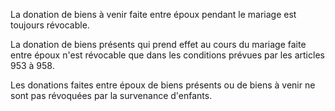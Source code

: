 La donation de biens à venir faite entre époux pendant le mariage est toujours révocable.

La donation de biens présents qui prend effet au cours du mariage faite entre époux n'est révocable que dans les conditions prévues par les articles 953 à 958.

Les donations faites entre époux de biens présents ou de biens à venir ne sont pas révoquées par la survenance d'enfants.
